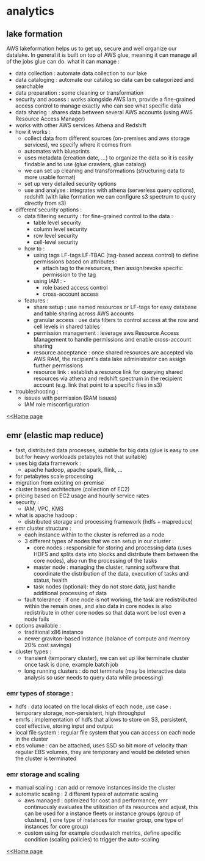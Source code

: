 # analytics

## lake formation

AWS lakeformation helps us to get up, secure and well organize our datalake.
In general it is built on top of AWS glue, meaning it can manage all of the jobs glue can do.
what it can manage :

- data collection : automate data collection to our lake
- data cataloging : automate our catalog so data can be categorized and searchable
- data preparation : some cleaning or transformation
- security and access : works alongside AWS Iam, provide a fine-grained access control to manage exactly who can
  see what specific data
- data sharing : shares data between several AWS accounts (using AWS Resource Access Manager)
- works with other AWS services Athena and Redshift
- how it works :
    - collect data from different sources (on-premises and aws storage services), we specify where it comes from
    - automates with blueprints
    - uses metadata (creation date, ...) to organize the data so it is easily findable and to use (glue crawlers, glue
      catalog)
    - we can set up cleaning and transformations (structuring data to more usable format)
    - set up very detailed security options
    - use and analyse : integrates with athena (serverless query options), redshift (with lake formation we can
      configure s3 spectrum to query directly from s3)
- different security options :
    - data filtering security : for fine-grained control to the data :
        - table level security
        - column level security
        - row level security
        - cell-level security
    - how to :
        - using tags LF-tags LF-TBAC (tag-based access control) to define permissions based on attributes :
            - attach tag to the resources, then assign/revoke specific permission to the tag
        - using IAM : -
            - role based access control
            - cross-account access
    - features :
        - share setup : use named resources or LF-tags for easy database and table sharing across AWS accounts
        - granular access : use data filters to control access at the row and cell levels in shared tables
        - permission management : leverage aws Resource Access Management to handle permissions and enable cross-account
          sharing
        - resource acceptance : once shared resources are accepted via AWS RAM, the recipient's data lake administrator
          can assign further permissions
        - resource link : establish a resource link for querying shared resources via athena and redshift spectrum in
          the recipient account (e.g. link that point to a specific files in s3)
- troubleshooting :
    - issues with permission (RAM issues)
    - IAM role misconfiguration

[<<Home page](./../README.MD#lake-formation)

## emr (elastic map reduce)

- fast, distributed data processes, suitable for big data (glue is easy to use but for heavy workloads petabytes not
  that suitable)
- uses big data framework :
    - apache hadoop, apache spark, flink, ...
- for petabytes scale processing
- migration from existing on-premise
- cluster based architecture (collection of EC2)
- pricing based on EC2 usage and hourly service rates
- security :
    - IAM, VPC, KMS
- what is apache hadoop :
    - distributed storage and processing framework (hdfs + mapreduce)
- emr cluster structure :
    - each instance within to the cluster is referred as a node
    - 3 different types of nodes that we can setup in our cluster :
        - core nodes : responsible for storing and processing data (uses HDFS and splits data into blocks and distribute
          them between the core nodes), also run the processing of the tasks
        - master node : managing the cluster, running software that coordinate the distribution of the data, execution
          of tasks and status, health
        - task nodes (optional): they do not store data, just handle additional processing of data
    - fault tolerance : if one node is not working, the task are redistributed within the remain ones, and also data in
      core nodes is also redistribute in other core nodes so that data wont be lost even a node fails
- options available :
    - traditional x86 instance
    - newer graviton-based instance (balance of compute and memory 20% cost savings)
- cluster types :
    - transient (temporary cluster), we can set up like terminate cluster once task is done, example batch job
    - long running clusters : do not terminate (may be interactive data analysis so user needs to query data while
      processing)

### emr types of storage :

- hdfs : data located on the local disks of each node, use case : temporary storage, non-persistent, high throughput
- emrfs : implementation of hdfs that allows to store on S3, persistent, cost effective, storing input and output
- local file system : regular file system that you can access on each node in the cluster
- ebs volume : can be attached, uses SSD so bit more of velocity than regular EBS volumes, they are temporary and
  would be deleted when the cluster is terminated

### emr storage and scaling

- manual scaling : can add or remove instances inside the cluster
- automatic scaling : 2 different types of automatic scaling
    - aws managed : optimized for cost and performance, emr continuously evaluates the utilization of its resources and
      adjust, this can be used for a instance fleets or instance groups (group of clusters), ( one type of instances for
      master group, one type of instances for core group)
    - custom using for example cloudwatch metrics, define specific condition (scaling policies) to trigger the
      auto-scaling

[<<Home page](./../README.MD#emr)